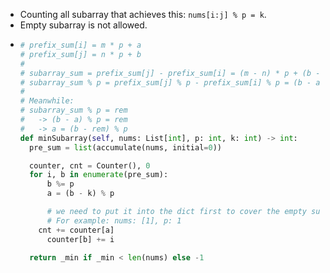 - Counting all subarray that achieves this: `nums[i:j] % p = k`.
- Empty subarray is not allowed.
- ```python
  # prefix_sum[i] = m * p + a
  # prefix_sum[j] = n * p + b
  #
  # subarray_sum = prefix_sum[j] - prefix_sum[i] = (m - n) * p + (b - a)
  # subarray_sum % p = prefix_sum[j] % p - prefix_sum[i] % p = (b - a) % p
  #
  # Meanwhile:
  # subarray_sum % p = rem
  #   -> (b - a) % p = rem
  #   -> a = (b - rem) % p
  def minSubarray(self, nums: List[int], p: int, k: int) -> int:
    pre_sum = list(accumulate(nums, initial=0))
  
  	counter, cnt = Counter(), 0
    for i, b in enumerate(pre_sum):
        b %= p
        a = (b - k) % p
  
        # we need to put it into the dict first to cover the empty subarray solution.
        # For example: nums: [1], p: 1
  	  cnt += counter[a]
        counter[b] += i
  
    return _min if _min < len(nums) else -1
  ```